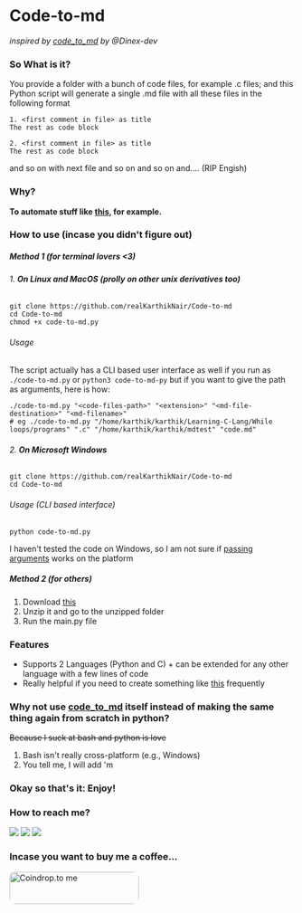 # **Code-to-md**

*inspired by [code_to_md](https://github.com/Dinex-dev/code_to_md) by @Dinex-dev*

### So What is it?

You provide a folder with a bunch of code files, for example .c files; and this Python script will generate a single .md file with 
all these files in the following format

    1. <first comment in file> as title 
    The rest as code block
    
    2. <first comment in file> as title
    The rest as code block

and so on with next file and so on and so on and.... (RIP Engish)

### Why?

**To automate stuff like [this](https://github.com/realKarthikNair/Learning-C-Lang/blob/main/Learning_C/F.%20Loops/1.%20For%20loops/programs0/readme.md), for example.**

### How to use (incase you didn't figure out)

##### Method 1 (for terminal lovers <3)

###### 1. **On Linux and MacOS (prolly on other unix derivatives too)**

    git clone https://github.com/realKarthikNair/Code-to-md
    cd Code-to-md
    chmod +x code-to-md.py

###### Usage
The script actually has a CLI based user interface as well if you run as `./code-to-md.py` or `python3 code-to-md-py` but if you want to give the path as arguments, here is how:

    ./code-to-md.py "<code-files-path>" "<extension>" "<md-file-destination>" "<md-filename>"
    # eg ./code-to-md.py "/home/karthik/karthik/Learning-C-Lang/While loops/programs" ".c" "/home/karthik/karthik/mdtest" "code.md"

###### 2. **On Microsoft Windows**

    git clone https://github.com/realKarthikNair/Code-to-md
    cd Code-to-md
    
###### Usage (CLI based interface)

    python code-to-md.py

I haven't tested the code on Windows, so I am not sure if [passing arguments](#usage) works on the platform

##### Method 2 (for others)

1. Download [this](https://github.com/realKarthikNair/Code-to-md/archive/refs/heads/main.zip)
2. Unzip it and go to the unzipped folder
3. Run the main.py file

### Features

- Supports 2 Languages (Python and C) + can be extended for any other language with a few lines of code
- Really helpful if you need to create something like [this](https://github.com/realKarthikNair/Learning-C-Lang/blob/main/Learning_C/F.%20Loops/1.%20For%20loops/programs0/readme.md) frequently

### Why not use [code_to_md](https://github.com/Dinex-dev/code_to_md) itself instead of making the same thing again from scratch in python?

~~Because I suck at bash and python is love~~

1. Bash isn't really cross-platform (e.g., Windows)
2. You tell me, I will add 'm

### Okay so that's it: Enjoy!

### How to reach me?

<p align="left">
    <a href="https://www.instagram.com/karthiknair.sh" alt="instagram">
        <img src="https://img.shields.io/badge/Instagram-%F0%9F%91%A8%E2%80%8D%F0%9F%92%BB-yellowgreen" /></a>
    <a href="https://www.telegram.me/realkarthiknair" alt="Telegram">
        <img src="https://img.shields.io/badge/Telegram-%F0%9F%91%A8%E2%80%8D%F0%9F%92%BB-orange" /></a>
    <a href="https://www.twitter.com/realkarthiknair" alt="twitter">
        <img src="https://img.shields.io/badge/Twitter-%F0%9F%91%A8%E2%80%8D%F0%9F%92%BB-orange" /></a>
</p>

### Incase you want to buy me a coffee...

<a slign="left" href="https://coindrop.to/realkarthiknair" target="_blank"><img align="left" src="https://coindrop.to/embed-button.png" style="border-radius: 10px; height: 57px !important;width: 229px !important;" alt="Coindrop.to me"></img></a>

